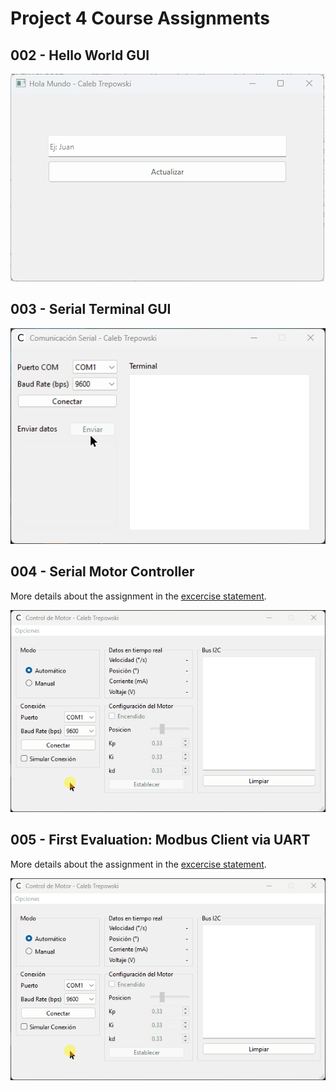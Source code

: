 # Project 4 Course Assignments

## 002 - Hello World GUI

![Hello World Demo](/demo_gifs/002-hello_world_demo.gif)

## 003 - Serial Terminal GUI

![Serial Terminal Demo](/demo_gifs/003-serial_terminal_demo.gif)

## 004 - Serial Motor Controller

More details about the assignment in the [excercise statement](/004%20-%20Desarrollo%20GUI%20para%20Placa%20Controladora%20de%20Motor/Enunciado.pdf).

![Serial Motor Controller Demo](/demo_gifs/004-serial_motor_controller_demo.gif)

## 005 - First Evaluation: Modbus Client via UART

More details about the assignment in the [excercise statement](/005%20-%20Desarrollo%20GUI%20para%20MODBUS%20(UART)/Primer%20Parcial%20P4%202023.pdf).

![Modbus Client Demo](/demo_gifs/004-serial_motor_controller_demo.gif)
